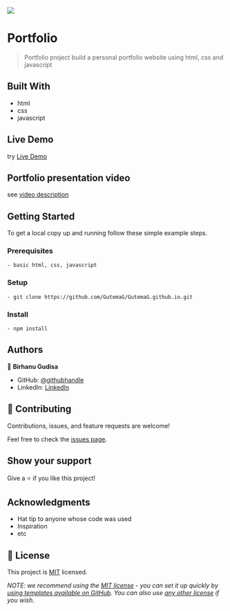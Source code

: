 ![](https://img.shields.io/badge/Microverse-blueviolet)

# Portfolio

> Portfolio project build a personal portfolio website using html, css and javascript


## Built With

- html
- css
- javascript

## Live Demo

try [Live Demo](https://gutemag.github.io/)

## Portfolio presentation video

see [video description](https://www.loom.com/share/41eaf3d45d344994b5c9e12836d2db0f)

## Getting Started

To get a local copy up and running follow these simple example steps.

### Prerequisites
    - basic html, css, javascript 

### Setup
    - git clone https://github.com/GutemaG/GutemaG.github.io.git

### Install
    - npm install

## Authors

👤 **Birhanu Gudisa**

- GitHub: [@githubhandle](https://github.com/GutemaG)
- LinkedIn: [LinkedIn](https://linkedin.com/in/linkedinhandle)

## 🤝 Contributing

Contributions, issues, and feature requests are welcome!

Feel free to check the [issues page](../../issues/).

## Show your support

Give a ⭐️ if you like this project!

## Acknowledgments

- Hat tip to anyone whose code was used
- Inspiration
- etc

## 📝 License

This project is [MIT](./LICENSE) licensed.

_NOTE: we recommend using the [MIT license](https://choosealicense.com/licenses/mit/) - you can set it up quickly by [using templates available on GitHub](https://docs.github.com/en/communities/setting-up-your-project-for-healthy-contributions/adding-a-license-to-a-repository). You can also use [any other license](https://choosealicense.com/licenses/) if you wish._

